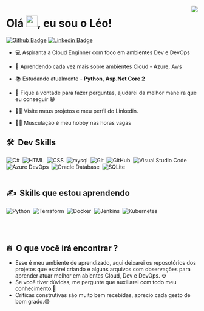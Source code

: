 <img align="right" heigth= "550em"
src="https://raw.githubusercontent.com/gist/leohsantana20/152f47468b0e27af008be7072783c525/raw/bc3d09cbac496f4655f9ef52c9b5009f6d12b309/githubcard.svg"/>
<h1 align="left">Olá <img src="https://raw.githubusercontent.com/kaueMarques/kaueMarques/master/hi.gif" height="30px">, eu sou o Léo!</h1>

[![Github Badge](https://img.shields.io/badge/-Github-000?style=flat-square&logo=Github&logoColor=white&link=https://github.com/leohsantana20)](https://github.com/fagnerpsantos)
[![Linkedin Badge](https://img.shields.io/badge/-LinkedIn-blue?style=flat-square&logo=Linkedin&logoColor=white&link=https://www.linkedin.com/in/leonardo-sant-ana-49706818a/)](https://www.linkedin.com/in/leonardo-sant-ana-49706818a/)


- 💻 Aspiranta a Cloud Enginner com foco em ambientes Dev e DevOps

- 🔭 Aprendendo cada vez mais sobre ambientes Cloud - Azure, Aws

- 📚 Estudando atualmente - **Python**, **Asp.Net Core 2**

- 💬 Fique a vontade para fazer perguntas, ajudarei da melhor maneira que eu conseguir 😁

- 🙋‍♂️ Visite meus projetos e meu perfil do Linkedin.

- 🏋️‍♂️ Musculação é meu hobby nas horas vagas



## 🛠 &nbsp;Dev Skills
![C#](https://img.shields.io/badge/-05122A?style=flat&logo=csharp)&nbsp;
![HTML](https://img.shields.io/badge/-HTML-05122A?style=flat&logo=HTML5)&nbsp;
![CSS](https://img.shields.io/badge/-CSS-05122A?style=flat&logo=CSS3&logoColor=1572B6)&nbsp;
![mysql](https://img.shields.io/badge/-MySql-05122A?style=flat&logo=mysql)&nbsp;
![Git](https://img.shields.io/badge/-Git-05122A?style=flat&logo=git)&nbsp;
![GitHub](https://img.shields.io/badge/-GitHub-05122A?style=flat&logo=github)&nbsp;
![Visual Studio Code](https://img.shields.io/badge/-Visual%20Studio%20Code-05122A?style=flat&logo=visual-studio-code&logoColor=007ACC)&nbsp;
![Azure DevOps](https://img.shields.io/badge/-AzureDevOps-05122A?style=flat&logo=azuredevops)&nbsp;
![Oracle Database](https://img.shields.io/badge/-Oracle-05122A?style=flat&logo=oracle)&nbsp;
![SQLite](https://img.shields.io/badge/-SQLite-05122A?style=flat&logo=sqlite)&nbsp;
<br><br>
          
          
 ## ✍️ &nbsp;Skills que estou aprendendo
 ![Python](https://img.shields.io/badge/-Python-05122A?style=flat&logo=python)&nbsp;
 ![Terraform](https://img.shields.io/badge/-Terraform-05122A?style=flat&logo=terraform)&nbsp;
 ![Docker](https://img.shields.io/badge/-Docker-05122A?style=flat&logo=docker)&nbsp;
 ![Jenkins](https://img.shields.io/badge/-Jenkins-05122A?style=flat&logo=jenkins)&nbsp;
 ![Kubernetes](https://img.shields.io/badge/-Kubernetes-05122A?style=flat&logo=Kubernetes)&nbsp;
 
<br><br>

## 🔥 &nbsp;O que você irá encontrar ?
- Esse é meu ambiente de aprendizado, aqui deixarei os reposotórios dos projetos que estárei criando e alguns arquivos com observações para aprender atuar melhor em abientes Cloud, Dev e DevOps. ⚙️
- Se você tiver dúvidas, me pergunte que auxiliarei com todo meu conhecimento.🤔
- Criticas construtivas são muito bem recebidas, aprecio cada gesto de bom grado.😄
          
          
          


